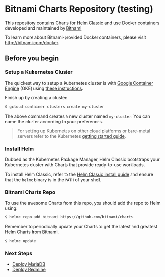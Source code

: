 # Bitnami Charts Repository (testing)

This repository contains Charts for [Helm Classic](http://helm.sh/) and use Docker containers developed and maintained by [Bitnami](https://bitnami.com/)

To learn more about Bitnami-provided Docker containers, please visit http://bitnami.com/docker.

## Before you begin

### Setup a Kubernetes Cluster

The quickest way to setup a Kubernetes cluster is with [Google Container Engine](https://cloud.google.com/container-engine/) (GKE) using [these instructions](https://cloud.google.com/container-engine/docs/before-you-begin).

Finish up by creating a cluster:

```bash
$ gcloud container clusters create my-cluster
```

The above command creates a new cluster named `my-cluster`. You can name the cluster according to your preferences.

> For setting up Kubernetes on other cloud platforms or bare-metal servers refer to the Kubernetes [getting started guide](http://kubernetes.io/docs/getting-started-guides/).

### Install Helm

Dubbed as the Kubernetes Package Manager, Helm Classic bootstraps your Kubernetes cluster with Charts that provide ready-to-use workloads.

To install Helm Classic, refer to the [Helm Classic install guide](https://github.com/helm/helm-classic#installing-helm-classic) and ensure that the `helmc` binary is in the `PATH` of your shell.

### Bitnami Charts Repo

To use the awesome Charts from this repo, you should add the repo to Helm using:

```bash
$ helmc repo add bitnami https://github.com/bitnami/charts
```

Remember to periodically update your Charts to get the latest and greatest Helm Charts from Bitnami.

```bash
$ helmc update
```

### Next Steps

 - [Deploy MariaDB](https://github.com/bitnami/charts/tree/master/mariadb)
 - [Deploy Redmine](https://github.com/bitnami/charts/tree/master/redmine)
